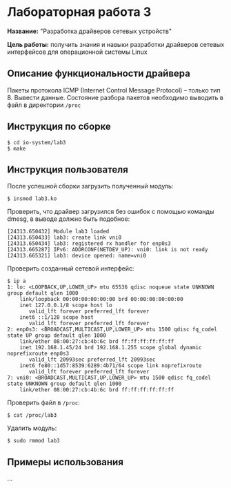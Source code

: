 # Лабораторная работа 3

**Название:** "Разработка драйверов сетевых устройств"

**Цель работы:** получить знания и навыки разработки драйверов сетевых интерфейсов для операционной системы Linux

## Описание функциональности драйвера

Пакеты протокола ICMP (Internet Control Message Protocol) – только тип 8. Вывести данные. 
Состояние разбора пакетов необходимо выводить в файл в директории `/proc`

## Инструкция по сборке

```shell
$ cd io-system/lab3
$ make
```

## Инструкция пользователя

После успешной сборки загрузить полученный модуль:
```shell
$ insmod lab3.ko
```

Проверить, что драйвер загрузился без ошибок с помощью команды dmesg, в выводе должно быть подобное:
```shell
[24313.650432] Module lab3 loaded
[24313.650433] lab3: create link vni0
[24313.650434] lab3: registered rx handler for enp0s3
[24313.665287] IPv6: ADDRCONF(NETDEV_UP): vni0: link is not ready
[24313.665321] lab3: device opened: name=vni0
```

Проверить созданный сетевой интерфейс:
```
$ ip a
1: lo: <LOOPBACK,UP,LOWER_UP> mtu 65536 qdisc noqueue state UNKNOWN group default qlen 1000
    link/loopback 00:00:00:00:00:00 brd 00:00:00:00:00:00
    inet 127.0.0.1/8 scope host lo
       valid_lft forever preferred_lft forever
    inet6 ::1/128 scope host
       valid_lft forever preferred_lft forever
2: enp0s3: <BROADCAST,MULTICAST,UP,LOWER_UP> mtu 1500 qdisc fq_codel state UP group default qlen 1000
    link/ether 08:00:27:cb:4b:6c brd ff:ff:ff:ff:ff:ff
    inet 192.168.1.45/24 brd 192.168.1.255 scope global dynamic noprefixroute enp0s3
       valid_lft 20993sec preferred_lft 20993sec
    inet6 fe80::1d57:8539:6289:4b71/64 scope link noprefixroute
       valid_lft forever preferred_lft forever
7: vni0: <BROADCAST,MULTICAST,UP,LOWER_UP> mtu 1500 qdisc fq_codel state UNKNOWN group default qlen 1000
    link/ether 08:00:27:cb:4b:6c brd ff:ff:ff:ff:ff:ff
```

Проверить файл в `/proc`:
```shell
$ cat /proc/lab3
```

Удалить модуль:
```shell
$ sudo rmmod lab3
```


## Примеры использования

...
